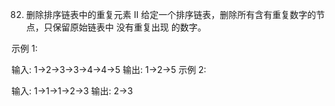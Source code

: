 82. 删除排序链表中的重复元素 II
给定一个排序链表，删除所有含有重复数字的节点，只保留原始链表中 没有重复出现 的数字。

示例 1:

输入: 1->2->3->3->4->4->5
输出: 1->2->5
示例 2:

输入: 1->1->1->2->3
输出: 2->3